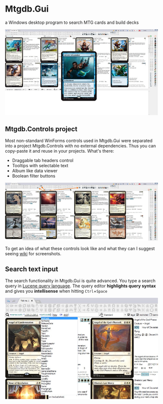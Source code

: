 # Mtgdb.Gui
a Windows desktop program to search MTG cards and build decks

[![Mtgdb.Gui user interface](https://github.com/NikolayXHD/Mtgdb/blob/master/output/help/img/Ixalan_small.jpg?raw=true)](https://github.com/NikolayXHD/Mtgdb/blob/master/output/help/img/Ixalan_small.jpg?raw=true)

## Mtgdb.Controls project
Most non-standard WinForms controls used in Mtgdb.Gui were separated into a
project Mtgdb.Controls with no external dependencies. Thus you can copy-paste
it and reuse in your projects. What's there:

* Draggable tab headers control
* Tooltips with selectable text
* Album like data viewer
* Boolean filter buttons

[![screenshot](https://github.com/NikolayXHD/Mtgdb/blob/master/output/help/img/Filter_example.jpg?raw=true)](https://github.com/NikolayXHD/Mtgdb/blob/master/output/help/img/Filter_example.jpg?raw=true)

To get an idea of what these controls look like and what they can I suggest seeing [wiki](https://github.com/NikolayXHD/Mtgdb/wiki)
for screenshots.

## Search text input
The search functionality in Mtgdb.Gui is quite advanced.
You type a search query in [Lucene query language](https://lucene.apache.org/core/2_9_4/queryparsersyntax.html).
The query editor **highlights query syntax** and gives you **intellisense** when hitting `Ctrl`+`Space`

[![search intellisense](https://github.com/NikolayXHD/Mtgdb/blob/master/output/help/img/search_intellisense.jpg?raw=true)](https://github.com/NikolayXHD/Mtgdb/blob/master/output/help/img/search_intellisense.jpg?raw=true)
